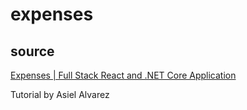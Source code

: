 # expenses

## source
[Expenses | Full Stack React and .NET Core Application](https://www.youtube.com/watch?v=MSTYmdzlU-c&list=PLkdy7hVSP-lhutcR8rXw4M3VJ7rf1AJkK)

Tutorial by Asiel Alvarez